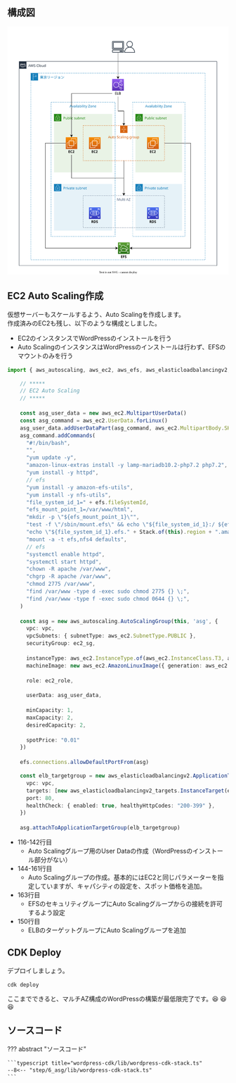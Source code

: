 ## 構成図

![](images/architectuture-autoscaling.drawio.svg)

## EC2 Auto Scaling作成

仮想サーバーもスケールするよう、Auto Scalingを作成します。  
作成済みのEC2も残し、以下のような構成としました。

* EC2のインスタンスでWordPressのインストールを行う
* Auto ScalingのインスタンスはWordPressのインストールは行わず、EFSのマウントのみを行う


```typescript title="wordpress-cdk/lib/wordpress-cdk-stack.ts" linenums="1"
import { aws_autoscaling, aws_ec2, aws_efs, aws_elasticloadbalancingv2, aws_elasticloadbalancingv2_targets, aws_iam, aws_rds, CfnOutput, RemovalPolicy, Stack, StackProps } from 'aws-cdk-lib';
```
```typescript linenums="112"
    // *****
    // EC2 Auto Scaling
    // *****

    const asg_user_data = new aws_ec2.MultipartUserData()
    const asg_command = aws_ec2.UserData.forLinux()
    asg_user_data.addUserDataPart(asg_command, aws_ec2.MultipartBody.SHELL_SCRIPT, true)
    asg_command.addCommands(
      "#!/bin/bash",
      "",
      "yum update -y",
      "amazon-linux-extras install -y lamp-mariadb10.2-php7.2 php7.2",
      "yum install -y httpd",
      // efs
      "yum install -y amazon-efs-utils",
      "yum install -y nfs-utils",
      "file_system_id_1=" + efs.fileSystemId,
      "efs_mount_point_1=/var/www/html",
      "mkdir -p \"${efs_mount_point_1}\"",
      "test -f \"/sbin/mount.efs\" && echo \"${file_system_id_1}:/ ${efs_mount_point_1} efs defaults,_netdev\" >> /etc/fstab || " +
      "echo \"${file_system_id_1}.efs." + Stack.of(this).region + ".amazonaws.com:/ ${efs_mount_point_1} nfs4 nfsvers=4.1,rsize=1048576,wsize=1048576,hard,timeo=600,retrans=2,noresvport,_netdev 0 0\" >> /etc/fstab",
      "mount -a -t efs,nfs4 defaults",
      // efs
      "systemctl enable httpd",
      "systemctl start httpd",
      "chown -R apache /var/www",
      "chgrp -R apache /var/www",
      "chmod 2775 /var/www",
      "find /var/www -type d -exec sudo chmod 2775 {} \;",
      "find /var/www -type f -exec sudo chmod 0644 {} \;",
    )

    const asg = new aws_autoscaling.AutoScalingGroup(this, 'asg', {
      vpc: vpc,
      vpcSubnets: { subnetType: aws_ec2.SubnetType.PUBLIC },
      securityGroup: ec2_sg,

      instanceType: aws_ec2.InstanceType.of(aws_ec2.InstanceClass.T3, aws_ec2.InstanceSize.SMALL),
      machineImage: new aws_ec2.AmazonLinuxImage({ generation: aws_ec2.AmazonLinuxGeneration.AMAZON_LINUX_2 }),

      role: ec2_role,

      userData: asg_user_data,

      minCapacity: 1,
      maxCapacity: 2,
      desiredCapacity: 2,

      spotPrice: "0.01"
    })

    efs.connections.allowDefaultPortFrom(asg)
```
```typescript hl_lines="８" linenums="143"
    const elb_targetgroup = new aws_elasticloadbalancingv2.ApplicationTargetGroup(this, 'targetgroup', {
      vpc: vpc,
      targets: [new aws_elasticloadbalancingv2_targets.InstanceTarget(ec2)],
      port: 80,
      healthCheck: { enabled: true, healthyHttpCodes: "200-399" },
    })

    asg.attachToApplicationTargetGroup(elb_targetgroup)
```

* 116-142行目
    * Auto Scalingグループ用のUser Dataの作成（WordPressのインストール部分がない）
* 144-161行目
    * Auto Scalingグループの作成。基本的にはEC2と同じパラメーターを指定していますが、キャパシティの設定を、スポット価格を追加。
* 163行目
    * EFSのセキュリティグループにAuto Scalingグループからの接続を許可するよう設定
* 150行目
    * ELBのターゲットグループにAuto Scalingグループを追加

## CDK Deploy

デプロイしましょう。

```terminal title="ターミナル"
cdk deploy
```

ここまでできると、マルチAZ構成のWordPressの構築が最低限完了です。:laughing: :laughing: :laughing:


## ソースコード

??? abstract "ソースコード"

    ```typescript title="wordpress-cdk/lib/wordpress-cdk-stack.ts"
    --8<-- "step/6_asg/lib/wordpress-cdk-stack.ts"
    ```

